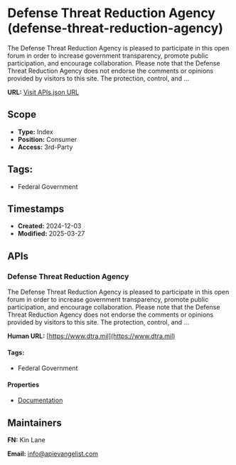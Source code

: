# Defense Threat Reduction Agency (defense-threat-reduction-agency)
The Defense Threat Reduction Agency is pleased to participate in this open forum in order to increase government transparency, promote public participation, and encourage collaboration. Please note that the Defense Threat Reduction Agency does not endorse the comments or opinions provided by visitors to this site. The protection, control, and ...

**URL:** [Visit APIs.json URL](https://raw.githubusercontent.com/api-evangelist/defense-threat-reduction-agency/refs/heads/main/apis.yml)

## Scope

- **Type:** Index 
- **Position:** Consumer 
- **Access:** 3rd-Party 

## Tags:

 - Federal Government

## Timestamps

- **Created:** 2024-12-03 
- **Modified:** 2025-03-27 

## APIs

### Defense Threat Reduction Agency
The Defense Threat Reduction Agency is pleased to participate in this open forum in order to increase government transparency, promote public participation, and encourage collaboration. Please note that the Defense Threat Reduction Agency does not endorse the comments or opinions provided by visitors to this site. The protection, control, and ...

**Human URL:** [https://www.dtra.mil](https://www.dtra.mil)


#### Tags:

 - Federal Government

#### Properties

- [Documentation](https://www.dtra.mil)

## Maintainers

**FN:** Kin Lane

**Email:** info@apievangelist.com

